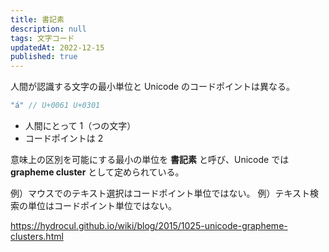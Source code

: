 ```yaml
---
title: 書記素
description: null
tags: 文字コード
updatedAt: 2022-12-15
published: true
---
```


人間が認識する文字の最小単位と Unicode のコードポイントは異なる。

```ts
"á" // U+0061 U+0301
```

- 人間にとって 1（つの文字）
- コードポイントは 2

意味上の区別を可能にする最小の単位を **書記素** と呼び、Unicode では **grapheme cluster** として定められている。

例）マウスでのテキスト選択はコードポイント単位ではない。
例）テキスト検索の単位はコードポイント単位ではない。

https://hydrocul.github.io/wiki/blog/2015/1025-unicode-grapheme-clusters.html
